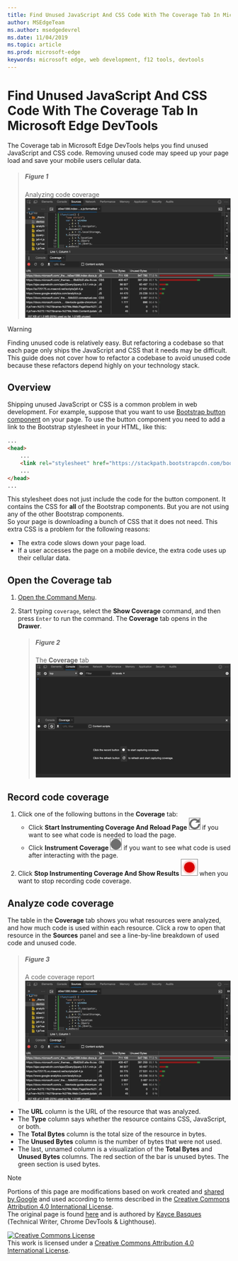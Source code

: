 ```yaml
---
title: Find Unused JavaScript And CSS Code With The Coverage Tab In Microsoft Edge DevTools
author: MSEdgeTeam
ms.author: msedgedevrel
ms.date: 11/04/2019
ms.topic: article
ms.prod: microsoft-edge
keywords: microsoft edge, web development, f12 tools, devtools
---
```

<!-- Copyright Kayce Basques 

   Licensed under the Apache License, Version 2.0 (the "License");
   you may not use this file except in compliance with the License.
   You may obtain a copy of the License at

       http://www.apache.org/licenses/LICENSE-2.0

   Unless required by applicable law or agreed to in writing, software
   distributed under the License is distributed on an "AS IS" BASIS,
   WITHOUT WARRANTIES OR CONDITIONS OF ANY KIND, either express or implied.
   See the License for the specific language governing permissions and
   limitations under the License.  -->





# Find Unused JavaScript And CSS Code With The Coverage Tab In Microsoft Edge DevTools   



The Coverage tab in Microsoft Edge DevTools helps you find unused JavaScript and CSS code.  Removing unused code may speed up your page load and save your mobile users cellular data.  

> ##### Figure 1  
> Analyzing code coverage  
> ![Analyzing code coverage][ImageExample]  

> [!WARNING]
> Finding unused code is relatively easy.  But refactoring a codebase so that each page only ships the JavaScript and CSS that it needs may be difficult.  This guide does not cover how to refactor a codebase to avoid unused code because these refactors depend highly on your technology stack.  

## Overview   

Shipping unused JavaScript or CSS is a common problem in web development.  For example, suppose that you want to use [Bootstrap button component][BootstrapButtons] on your page.  To use the button component you need to add a link to the Bootstrap stylesheet in your HTML, like this:  

```html
...
<head>
    ...
    <link rel="stylesheet" href="https://stackpath.bootstrapcdn.com/bootstrap/4.3.1/css/bootstrap.min.css" integrity="sha384-ggOyR0iXCbMQv3Xipma34MD+dH/1fQ784/j6cY/iJTQUOhcWr7x9JvoRxT2MZw1T" crossorigin="anonymous">
    ...
</head>
...
```  

This stylesheet does not just include the code for the button component.  It contains the CSS for **all** of the Bootstrap components.  But you are not using any of the other Bootstrap components.  
So your page is downloading a bunch of CSS that it does not need.  This extra CSS is a problem for the following reasons:  

*   The extra code slows down your page load.  <!--See [Render-Blocking CSS][render].  -->  
*   If a user accesses the page on a mobile device, the extra code uses up their cellular data.  

<!--[render]: /web/fundamentals/performance/critical-rendering-path/render-blocking-css  -->  

## Open the Coverage tab   

1.  [Open the Command Menu][DevToolsCommandMenu].  
1.  Start typing `coverage`, select the **Show Coverage** command, and then press `Enter` to run the command.  The **Coverage** tab opens in the **Drawer**.  

    > ##### Figure 2  
    > The **Coverage** tab  
    > ![The Coverage tab][ImageCoverage]  

<!--todo: add command menu section when available -->  

## Record code coverage   

1.  Click one of the following buttons in the **Coverage** tab:  
    *   Click **Start Instrumenting Coverage And Reload Page** ![Start Instrumenting Coverage And Reload Page][ImageLoadIcon] if you want to see what code is needed to load the page.  
    *   Click **Instrument Coverage** ![Instrument Coverage][ImageRecordIcon] if you want to see what code is used after interacting with the page.  
1.  Click **Stop Instrumenting Coverage And Show Results** ![Stop Instrumenting Coverage And Show Results][ImageStopIcon] when you want to stop recording code coverage.  

## Analyze code coverage   

The table in the **Coverage** tab shows you what resources were analyzed, and how much code is used within each resource. Click a row to open that resource in the **Sources** panel and see a line-by-line breakdown of used code and unused code.  

> ##### Figure 3  
> A code coverage report  
> ![A code coverage report][ImageExample]  

*   The **URL** column is the URL of the resource that was analyzed.  
*   The **Type** column says whether the resource contains CSS, JavaScript, or both.  
*   The **Total Bytes** column is the total size of the resource in bytes.  
*   The **Unused Bytes** column is the number of bytes that were not used.  
*   The last, unnamed column is a visualization of the **Total Bytes** and **Unused Bytes** columns.  The red section of the bar is unused bytes.  The green section is used bytes.  

 



<!-- image links -->  

[ImageLoadIcon]: images/reload-icon.msft.png  
[ImageRecordIcon]: images/record-icon.msft.png  
[ImageStopIcon]: images/stop-icon.msft.png  

[ImageExample]: images/sources-resource-drawer-coverage.msft.png "Figure 1: Analyzing code coverage"  
[ImageCoverage]: images/console-drawer-coverage-empty.msft.png "Figure 2: The Coverage tab"  
[ImageExample]: images/sources-resource-drawer-coverage-selected.msft.png "Figure 3: A code coverage report"  

<!-- links -->  

[DevToolsCommandMenu]: ../command-menu/index.md "Run Commands With The Microsoft Edge DevTools Command Menu"  

[BootstrapButtons]: https://getbootstrap.com/docs/4.3/components/buttons "Buttons - Bootstrap"  

> [!NOTE]
> Portions of this page are modifications based on work created and [shared by Google][GoogleSitePolicies] and used according to terms described in the [Creative Commons Attribution 4.0 International License][CCA4IL].  
> The original page is found [here](https://developers.google.com/web/tools/chrome-devtools/coverage/index) and is authored by [Kayce Basques][KayceBasques] \(Technical Writer, Chrome DevTools & Lighthouse\).  

[![Creative Commons License][CCby4Image]][CCA4IL]  
This work is licensed under a [Creative Commons Attribution 4.0 International License][CCA4IL].  

[CCA4IL]: http://creativecommons.org/licenses/by/4.0  
[CCby4Image]: https://i.creativecommons.org/l/by/4.0/88x31.png  
[GoogleSitePolicies]: https://developers.google.com/terms/site-policies  
[KayceBasques]: https://developers.google.com/web/resources/contributors/kaycebasques  
